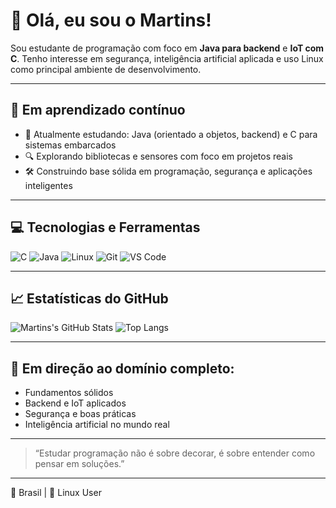 # 👋 Olá, eu sou o Martins!

Sou estudante de programação com foco em **Java para backend** e **IoT com C**. Tenho interesse em segurança, inteligência artificial aplicada e uso Linux como principal ambiente de desenvolvimento.

---

## 🚀 Em aprendizado contínuo

- 🧠 Atualmente estudando: Java (orientado a objetos, backend) e C para sistemas embarcados
- 🔍 Explorando bibliotecas e sensores com foco em projetos reais
- 🛠️ Construindo base sólida em programação, segurança e aplicações inteligentes

---

## 💻 Tecnologias e Ferramentas

![C](https://img.shields.io/badge/C-00599C?style=flat&logo=c&logoColor=white)
![Java](https://img.shields.io/badge/Java-007396?style=flat&logo=java&logoColor=white)
![Linux](https://img.shields.io/badge/Linux-FCC624?style=flat&logo=linux&logoColor=black)
![Git](https://img.shields.io/badge/Git-F05032?style=flat&logo=git&logoColor=white)
![VS Code](https://img.shields.io/badge/VSCode-007ACC?style=flat&logo=visual-studio-code&logoColor=white)

---

## 📈 Estatísticas do GitHub

![Martins's GitHub Stats](https://github-readme-stats.vercel.app/api?username=Martins&show_icons=true&theme=dracula)
![Top Langs](https://github-readme-stats.vercel.app/api/top-langs/?username=Martins&layout=compact&theme=dracula)

---

## 🧭 Em direção ao domínio completo:

- Fundamentos sólidos
- Backend e IoT aplicados
- Segurança e boas práticas
- Inteligência artificial no mundo real

---

> “Estudar programação não é sobre decorar, é sobre entender como pensar em soluções.”

---

📍 Brasil | 🐧 Linux User
